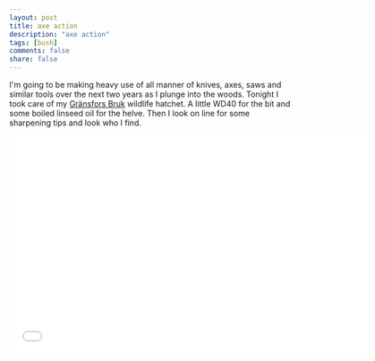 ```yaml
---
layout: post
title: axe action
description: "axe action"
tags: [bush]
comments: false
share: false
---
```


I'm going to be making heavy use of all manner of knives, axes, saws and similar tools over the next two years as I plunge into the woods. Tonight I took care of my [Gränsfors Bruk](http://www.gransforsbruk.com/en/) wildlife hatchet. A little WD40 for the bit and some boiled linseed oil for the helve. Then I look on line for some sharpening tips and look
who I find.

<iframe width="640" height="390" src="//www.youtube.com/embed/CKpsFLNvTD4" frameborder="0"> </iframe>